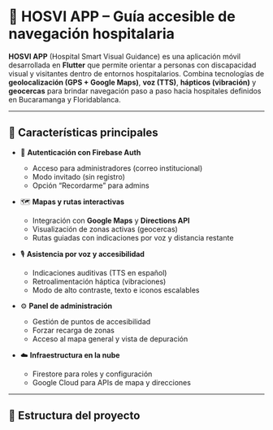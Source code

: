 # 🧭 HOSVI APP – Guía accesible de navegación hospitalaria

**HOSVI APP** (Hospital Smart Visual Guidance) es una aplicación móvil desarrollada en **Flutter** que permite orientar a personas con discapacidad visual y visitantes dentro de entornos hospitalarios. Combina tecnologías de **geolocalización (GPS + Google Maps)**, **voz (TTS)**, **hápticos (vibración)** y **geocercas** para brindar navegación paso a paso hacia hospitales definidos en Bucaramanga y Floridablanca.

---

## 🚀 Características principales

- 🔐 **Autenticación con Firebase Auth**
  - Acceso para administradores (correo institucional)
  - Modo invitado (sin registro)
  - Opción “Recordarme” para admins

- 🗺️ **Mapas y rutas interactivas**
  - Integración con **Google Maps** y **Directions API**
  - Visualización de zonas activas (geocercas)
  - Rutas guiadas con indicaciones por voz y distancia restante

- 🎙️ **Asistencia por voz y accesibilidad**
  - Indicaciones auditivas (TTS en español)
  - Retroalimentación háptica (vibraciones)
  - Modo de alto contraste, texto e iconos escalables

- ⚙️ **Panel de administración**
  - Gestión de puntos de accesibilidad
  - Forzar recarga de zonas
  - Acceso al mapa general y vista de depuración

- ☁️ **Infraestructura en la nube**
  - Firestore para roles y configuración
  - Google Cloud para APIs de mapa y direcciones

---

## 🧩 Estructura del proyecto

